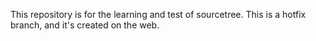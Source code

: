 This repository is for the learning and test of sourcetree.
This is a hotfix branch, and it's created on the web.
